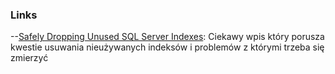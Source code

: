 ### 


### Links

--[Safely Dropping Unused SQL Server Indexes](https://www.mssqltips.com/sqlservertip/5202/safely-dropping-unused-sql-server-indexes/): Ciekawy wpis który porusza kwestie usuwania nieużywanych indeksów i problemów z którymi trzeba się zmierzyć
